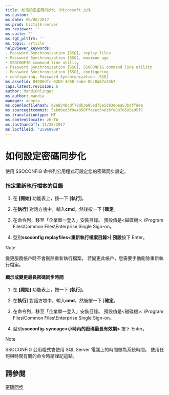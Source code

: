 ```yaml
---
title: 如何設定密碼同步化 |Microsoft 文件
ms.custom: ''
ms.date: 06/08/2017
ms.prod: biztalk-server
ms.reviewer: ''
ms.suite: ''
ms.tgt_pltfrm: ''
ms.topic: article
helpviewer_keywords:
- Password Synchronization [SSO], replay files
- Password Synchronization [SSO], maximum age
- SSOCONFIG command line utility
- Password Synchronization [SSO], SSOCONFIG command line utility
- Password Synchronization [SSO], configuring
- configuring, Password Synchronization [SSO]
ms.assetid: 04000dfc-02b9-4d50-babe-8bc8a07a33b7
caps.latest.revision: 6
author: MandiOhlinger
ms.author: mandia
manager: anneta
ms.openlocfilehash: b2e8348cdf78db3e95ed75e5d83e6ea53bdffdee
ms.sourcegitcommit: 5abd0ed3f9e4858ffaaec5481bfa8878595e95f7
ms.translationtype: MT
ms.contentlocale: zh-TW
ms.lasthandoff: 11/28/2017
ms.locfileid: "25968908"
---
```

# <a name="how-to-configure-password-synchronization"></a>如何設定密碼同步化
使用 SSOCONFIG 命令列公用程式可設定您的密碼同步設定。  
  
### <a name="to-specify-the-directory-for-replay-files"></a>指定重新執行檔案的目錄  
  
1.  在 **[開始]** 功能表上，按一下 **[執行]**。  
  
2.  在**執行**] 對話方塊中，輸入**cmd**，然後按一下 [**確定**。  
  
3.  在命令列，移至「企業單一登入」安裝目錄。 預設值是\<磁碟機\>: \Program Files\Common Files\Enterprise Single Sign-on。  
  
4.  型別**ssoconfig replayfiles\<重新執行檔案目錄\>&#124; 預設**按下 Enter。  
  
> [!NOTE]
>  變更服務帳戶時不會刪除重新執行檔案。 若變更此帳戶，您需要手動刪除重新執行檔案。  
  
#### <a name="to-display-or-change-maximum-password-synchronization-age"></a>顯示或變更最長密碼同步時間  
  
1.  在 **[開始]** 功能表上，按一下 **[執行]**。  
  
2.  在**執行**] 對話方塊中，輸入**cmd**，然後按一下 [**確定**。  
  
3.  在命令列，移至「企業單一登入」安裝目錄。 預設值是\<磁碟機\>: \Program Files\Common Files\Enterprise Single Sign-on。  
  
4.  型別**ssoconfig-syncage\<小時內的密碼最長有效期\>** 按下 Enter。  
  
> [!NOTE]
>  SSOCONFIG 公用程式會使用 SQL Server 電腦上的時間做為系統時間。 使用任何與時間有關的命令時請謹記這點。  
  
## <a name="see-also"></a>請參閱  
 [密碼同步](../core/password-synchronization2.md)